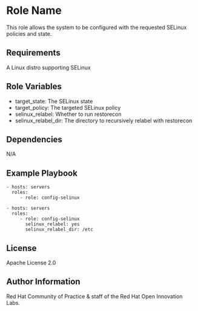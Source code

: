 Role Name
=========

This role allows the system to be configured with the requested SELinux policies and state.

Requirements
------------

A Linux distro supporting SELinux

Role Variables
--------------

- target_state: The SELinux state
- target_policy: The targeted SELinux policy
- selinux_relabel: Whether to run restorecon
- selinux_relabel_dir: The directory to recursively relabel with restorecon


Dependencies
------------

N/A

Example Playbook
----------------

    - hosts: servers
      roles:
         - role: config-selinux

    - hosts: servers
      roles:
         - role: config-selinux
           selinux_relabel: yes
           selinux_relabel_dir: /etc


License
-------

Apache License 2.0


Author Information
------------------

Red Hat Community of Practice & staff of the Red Hat Open Innovation Labs.
